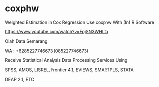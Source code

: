 # coxphw
Weighted Estimation in Cox Regression Use coxphw With (In) R Software

https://www.youtube.com/watch?v=FpjSN3WHLto

Olah Data Semarang

WA : +6285227746673 (085227746673)

Receive Statistical Analysis Data Processing Services Using

SPSS, AMOS, LISREL, Frontier 4.1, EVIEWS, SMARTPLS, STATA

DEAP 2.1, ETC
